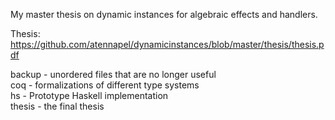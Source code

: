 My master thesis on dynamic instances for algebraic effects and handlers.

Thesis: https://github.com/atennapel/dynamicinstances/blob/master/thesis/thesis.pdf <br/>

backup - unordered files that are no longer useful <br/>
coq - formalizations of different type systems <br/>
hs - Prototype Haskell implementation <br/>
thesis - the final thesis <br/>

